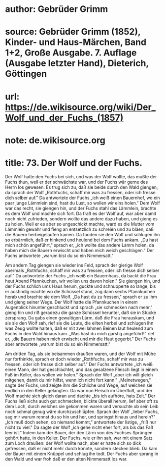 # author: Gebrüder Grimm
# source: Gebrüder Grimm (1852), Kinder- und Haus-Märchen, Band 1+2, Große Ausgabe. 7. Auflage (Ausgabe letzter Hand), Dieterich, Göttingen
# url: https://de.wikisource.org/wiki/Der_Wolf_und_der_Fuchs_(1857)
# note: de.wikisource.org
# title: 73. Der Wolf und der Fuchs.

Der Wolf hatte den Fuchs bei sich, und was der Wolf wollte, das mußte der Fuchs thun, weil er der schwächste war, und der Fuchs wär gerne des Herrn los gewesen. Es trug sich zu, daß sie beide durch den Wald giengen, da sprach der Wolf „Rothfuchs, schaff mir was zu fressen, oder ich fresse dich selber auf." Da antwortete der Fuchs „ich weiß einen Bauernhof, wo ein paar junge Lämmlein sind, hast du Lust, so wollen wir eins holen." Dem Wolf war das recht, sie giengen hin, und der Fuchs stahl das Lämmlein, brachte es dem Wolf und machte sich fort. Da fraß es der Wolf auf, war aber damit noch nicht zufrieden, sondern wollte das andere dazu haben, und gieng es zu holen. Weil er es aber so ungeschickt machte, ward es die Mutter vom Lämmlein gewahr und fieng an entsetzlich zu schreien und zu bläen, daß die Bauern herbeigelaufen kamen. Da fanden sie den Wolf und schlugen ihn so erbärmlich, daß er hinkend und heulend bei dem Fuchs ankam. „Du hast mich schön angeführt," sprach er, „ich wollte das andere Lamm holen, da haben mich die Bauern erwischt und haben mich weich geschlagen." Der Fuchs antwortete „warum bist du so ein Nimmersatt." 

Am andern Tag giengen sie wieder ins Feld, sprach der gierige Wolf abermals „Rothfuchs, schaff mir was zu fressen, oder ich fresse dich selber auf." Da antwortete der Fuchs „ich weiß ein Bauernhaus, da backt die Frau heut Abend Pfannkuchen, wir wollen uns davon holen." Sie giengen hin, und der Fuchs schlich  ums Haus herum, guckte und schnupperte so lange, bis er ausfindig machte wo die Schüssel stand, zog dann sechs Pfannkuchen herab und brachte sie dem Wolf. „Da hast du zu fressen," sprach er zu ihm und gieng seiner Wege. Der Wolf hatte die Pfannkuchen in einem Augenblick hinunter geschluckt und sprach „sie schmecken nach mehr," gieng hin und riß geradezu die ganze Schüssel herunter, daß sie in Stücke zersprang. Da gabs einen gewaltigen Lärm, daß die Frau herauskam, und als sie den Wolf sah, rief sie die Leute, die eilten herbei und schlugen ihn was Zeug wollte halten, daß er mit zwei lahmen Beinen laut heulend zum Fuchs in den Wald hinaus kam. „Was hast du mich garstig angeführt!" rief er, „die Bauern haben mich erwischt und mir die Haut gegerbt." Der Fuchs aber antwortete „warum bist du so ein Nimmersatt." 

Am dritten Tag, als sie beisammen draußen waren, und der Wolf mit Mühe nur forthinkte, sprach er doch wieder „Rothfuchs, schaff mir was zu fressen, oder ich fresse dich selber auf." Der Fuchs antwortete „ich weiß einen Mann, der hat geschlachtet, und das gesalzene Fleisch liegt in einem Faß im Keller, das wollen wir holen." Sprach der Wolf „aber ich will gleich mitgehen, damit du mir hilfst, wenn ich nicht fort kann." „Meinetwegen," sagte der Fuchs, und zeigte ihm die Schliche und Wege, auf welchen sie endlich in den Keller gelangten. Da war nun Fleisch im Überfluß, und der Wolf machte sich gleich daran und dachte „bis ich aufhöre, hats Zeit." Der Fuchs ließ sichs auch gut schmecken, blickte überall herum, lief aber oft zu dem Loch, durch welches sie gekommen waren und versuchte ob sein Leib noch schmal genug wäre durchzuschlüpfen. Sprach der Wolf „lieber Fuchs, sag mir warum rennst du so hin und her, und springst hinaus und herein?" „Ich muß doch sehen, ob niemand kommt," antwortete der listige, „friß nur nicht zu viel." Da sagte der Wolf  „ich gehe nicht eher fort, als bis das Faß leer ist." Indem kam der Bauer, der den Lärm von des Fuchses Sprüngen gehört hatte, in den Keller. Der Fuchs, wie er ihn sah, war mit einem Satz zum Loch draußen: der Wolf wollte nach, aber er hatte sich so dick gefressen, daß er nicht mehr durch konnte, sondern stecken blieb. Da kam der Bauer mit einem Knüppel und schlug ihn todt. Der Fuchs aber sprang in den Wald und war froh daß er den alten Nimmersatt los war. 

